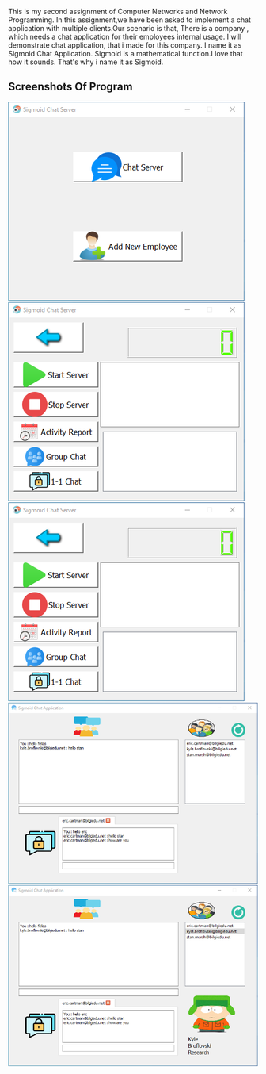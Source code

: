This is my second assignment of Computer Networks and Network Programming. In this assignment,we have been asked to implement a chat application with multiple clients.Our scenario is that, There is a company , which needs a chat application for their employees internal usage. I will demonstrate chat application, that i made for this company. I name it as Sigmoid Chat Application. Sigmoid is a mathematical function.I love that how it sounds. That's why i name it as Sigmoid.


## Screenshots Of Program
<img src="Screenshots/1.png"/>
<img src="Screenshots/2.png"/>
<img src="Screenshots/2.png"/>
<img src="Screenshots/4.png"/>
<img src="Screenshots/5.png"/>
